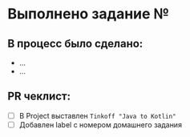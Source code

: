 # Выполнено задание №

## В процесс было сделано:
 - ...
 - ...

## PR чеклист:
 - [ ] В Project выставлен `Tinkoff "Java to Kotlin"`
 - [ ] Добавлен label с номером домашнего задания